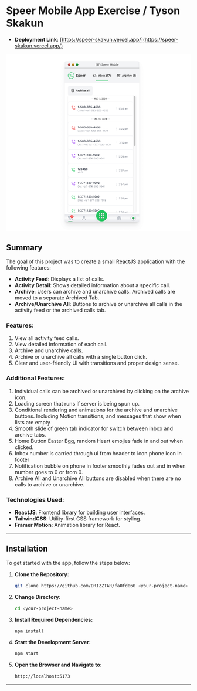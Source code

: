 # Speer Mobile App Exercise / Tyson Skakun

- **Deployment Link**: [https://speer-skakun.vercel.app/](https://speer-skakun.vercel.app/)

![Home Page](public/readMeHomePage.png)

## Summary
The goal of this project was to create a small ReactJS application with the following features:

- **Activity Feed**: Displays a list of calls.
- **Activity Detail**: Shows detailed information about a specific call.
- **Archive**: Users can archive and unarchive calls. Archived calls are moved to a separate Archived Tab.
- **Archive/Unarchive All**: Buttons to archive or unarchive all calls in the activity feed or the archived calls tab.

### Features:
1. View all activity feed calls.
2. View detailed information of each call.
3. Archive and unarchive calls.
4. Archive or unarchive all calls with a single button click.
5. Clear and user-friendly UI with transitions and proper design sense.

### Additional Features:
1. Individual calls can be archived or unarchived by clicking on the archive icon.
2. Loading screen that runs if server is being spun up.
3. Conditional rendering and animations for the archive and unarchive buttons. Including Motion transitions, and messages that show when lists are empty
4. Smooth slide of green tab indicator for switch between inbox and archive tabs.
5. Home Button Easter Egg, random Heart emojies fade in and out when clicked.
6. Inbox number is carried through ui from header to icon phone icon in footer
7. Notification bubble on phone in footer smoothly fades out and in when number goes to 0 or from 0.
8. Archive All and Unarchive All buttons are disabled when there are no calls to archive or unarchive.

### Technologies Used:
- **ReactJS**: Frontend library for building user interfaces.
- **TailwindCSS**: Utility-first CSS framework for styling.
- **Framer Motion**: Animation library for React.

---

## Installation

To get started with the app, follow the steps below:

1. **Clone the Repository:**
   ```bash
   git clone https://github.com/DRIZZTAR/fa0fd060 <your-project-name>
    ```
2. **Change Directory:**
    ```bash
    cd <your-project-name>
    ```
3. **Install Required Dependencies:**
    ```bash
    npm install
    ```
4. **Start the Development Server:**
    ```bash
    npm start
    ```
5. **Open the Browser and Navigate to:**
    ```bash
    http://localhost:5173
    ```

---
